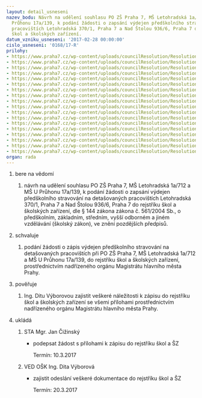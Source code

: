```yaml
---
layout: detail_usneseni
nazev_bodu: Návrh na udělení souhlasu PO ZŠ Praha 7, MŠ Letohradská 1a/712 a MŠ U
  Průhonu 17a/139, k podání žádosti o zapsání výdejen předškolního stravování na detašovaných
  pracovištích Letohradská 370/1, Praha 7 a Nad Štolou 936/6, Praha 7 do rejstříku
  škol a školských zařízení.
datum_vzniku_usneseni: '2017-02-28 00:00:00'
cislo_usneseni: '0168/17-R'
prilohy:
- https://www.praha7.cz/wp-content/uploads/councilResolution/Resolutions/28866/export/1Duvodovazprava~171721.doc
- https://www.praha7.cz/wp-content/uploads/councilResolution/Resolutions/28866/export/2RozhodnutiMHMPMSLetohradskakapacity~171720.pdf
- https://www.praha7.cz/wp-content/uploads/councilResolution/Resolutions/28866/export/3ZadostozmenuDPLetohradska370~171719.jpeg
- https://www.praha7.cz/wp-content/uploads/councilResolution/Resolutions/28866/export/4MaterialnizabezpeceniDPLetohradska~171718.jpeg
- https://www.praha7.cz/wp-content/uploads/councilResolution/Resolutions/28866/export/5PersonalnizabezpeceniDPLetohradska~171717.jpeg
- https://www.praha7.cz/wp-content/uploads/councilResolution/Resolutions/28866/export/6ProvoznizabezpeceniDPLetohradska~171716.jpeg
- https://www.praha7.cz/wp-content/uploads/councilResolution/Resolutions/28866/export/7KolaudacnisouhlasDPLetohradska~171715.pdf
- https://www.praha7.cz/wp-content/uploads/councilResolution/Resolutions/28866/export/8StanoviskoHSHMPDPLetohradska~171714.pdf
- https://www.praha7.cz/wp-content/uploads/councilResolution/Resolutions/28866/export/9ZadostDPNadStolou~171713.jpeg
- https://www.praha7.cz/wp-content/uploads/councilResolution/Resolutions/28866/export/10MaterialnizabezpeceniDPNadStolou~171712.jpeg
- https://www.praha7.cz/wp-content/uploads/councilResolution/Resolutions/28866/export/11PersonalnizabezpeceniDPNadStolou~171711.jpeg
- https://www.praha7.cz/wp-content/uploads/councilResolution/Resolutions/28866/export/12ProvoznizabezpeceniDPNadStolou~171710.jpeg
- https://www.praha7.cz/wp-content/uploads/councilResolution/Resolutions/28866/export/13KolaudacnisouhlasDPNadStolou~171709.pdf
- https://www.praha7.cz/wp-content/uploads/councilResolution/Resolutions/28866/export/14StanoviskoHSHMPDPNadStolou~171708.pdf
- https://www.praha7.cz/wp-content/uploads/councilResolution/Resolutions/28866/export/15ZadostdoRejstrikuskolaSZ~171707.doc
- https://www.praha7.cz/wp-content/uploads/councilResolution/Resolutions/28866/export/16PrilohakzadostiA~171706.doc
- https://www.praha7.cz/wp-content/uploads/councilResolution/Resolutions/28866/export/17PrilohakzadostiBDPLetohradska~171705.doc
- https://www.praha7.cz/wp-content/uploads/councilResolution/Resolutions/28866/export/export~296675.pdf
organ: rada
---
```

<OL class=urzList_view id=urzList>
<LI class=urzClass1><SPAN name="1">bere na vědomí</SPAN> 
<OL class=urzOlClass>
<LI class=urzClass2 style="TEXT-ALIGN: left"><SPAN>
<P>návrh na udělení souhlasu PO ZŠ Praha 7, MŠ Letohradská 1a/712 a MŠ U Průhonu 17a/139, k podání žádosti o zapsání výdejen předškolního stravování na detašovaných pracovištích Letohradská 370/1, Praha 7 a Nad Štolou 936/6, Praha 7 do rejstříku škol a školských zařízení, dle § 144 zákona zákona č. 561/2004 Sb., o předškolním, základním, středním, vyšší odborném a jiném vzdělávání (školský zákon), ve znění pozdějších předpisů.</P></SPAN></LI></OL></LI>
<LI class=urzClass1><SPAN name="24">schvaluje</SPAN> 
<OL class=urzOlClass>
<LI class=urzClass2 style="TEXT-ALIGN: left"><SPAN>
<P>podání žádosti o zápis výdejen předškolního stravování&nbsp;na detašovaných pracovištích při PO ZŠ Praha 7, MŠ Letohradská 1a/712 a MŠ U Průhonu 17a/139,&nbsp;do rejstříku škol a školských zařízení, prostřednictvím nadřízeného orgánu Magistrátu hlavního města Prahy.</P></SPAN></LI></OL></LI>
<LI class=urzClass1><SPAN name="16">pověřuje</SPAN> 
<OL class=urzOlClass>
<LI class=urzClass2 style="TEXT-ALIGN: left"><SPAN>
<P>Ing. Ditu Výborovou zajistit veškeré náležitosti k zápisu do rejstříku škol a školských zařízení se všemi přílohami prostřednictvím nadřízeného orgánu Magistrátu hlavního města Prahy.</P></SPAN></LI></OL></LI>
<LI class=urzClass1 id=urzUkoly><SPAN name="1">ukládá</SPAN>
<OL class=urzOlClass>
<LI class=urzClass2><SPAN>
<P>STA Mgr. Jan Čižinský</P></SPAN>
<UL class=urzUlClass>
<LI class=urzClass3><SPAN>
<P>podepsat žádost s přílohami k zápisu do rejstříku škol a ŠZ</P></SPAN><SPAN class=urzUkolTermin>Termín:&nbsp;10.3.2017</SPAN></LI></UL></LI>
<LI class=urzClass2><SPAN>
<P>VED OŠK Ing. Dita Výborová</P></SPAN>
<UL class=urzUlClass>
<LI class=urzClass3><SPAN>
<P>zajistit odeslání veškeré dokumentace do rejstříku škol a ŠZ</P></SPAN><SPAN class=urzUkolTermin>Termín:&nbsp;20.3.2017</SPAN></LI></UL></LI></OL></LI></OL>